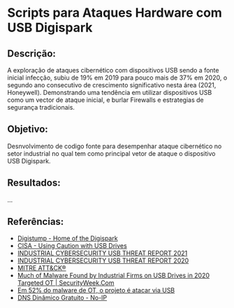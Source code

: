 # Scripts para Ataques Hardware com USB Digispark 

## Descrição:
A exploração de ataques cibernético com dispositivos USB sendo a fonte inicial infecção, subiu de 19% em 2019 para pouco mais de 37% em 2020, o segundo ano consecutivo de crescimento significativo nesta área (2021, Honeywell). Demonstrando uma tendência em utilizar dispositivos USB como um vector de ataque inicial, e burlar Firewalls e estrategias de segurança tradicionais.

## Objetivo:
Desnvolvimento de codigo fonte para desempenhar ataque cibernético no setor industrial no qual tem como principal vetor de ataque o dispositivo USB Digispark. 

## Resultados:
...

## Referências:
- [Digistump - Home of the Digispark](http://digistump.com/)
- [CISA - Using Caution with USB Drives](https://www.cisa.gov/tips/st08-001)
- [INDUSTRIAL CYBERSECURITY USB THREAT REPORT 2021](https://www.honeywellforge.ai/content/dam/forge/en/documents/cybersecurity/Industrial_Cybersecurity_USB_Threat_Report_v5.pdf)
- [INDUSTRIAL CYBERSECURITY USB THREAT REPORT 2020](https://hcenews.honeywell.com/rs/093-RAU-212/images/USB-Threat-Report.pdf)
- [MITRE ATT&CK®](https://attack.mitre.org/)
- [Much of Malware Found by Industrial Firms on USB Drives in 2020 Targeted OT | SecurityWeek.Com](https://www.securityweek.com/much-malware-found-industrial-firms-usb-drives-2020-targeted-ot)
- [Em 52% do malware de OT, o projeto é atacar via USB](https://www.cisoadvisor.com.br/em-52-do-malware-de-ot-o-projeto-e-atacar-via-usb/)
- [DNS Dinâmico Gratuito - No-IP](https://www.noip.com/pt-BR)
